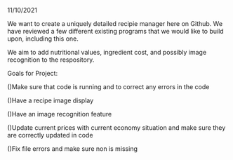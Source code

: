 11/10/2021

We want to create a uniquely detailed recipie manager here on Github. We have reviewed a few different existing programs that we would like to build upon, including this one.

We aim to add nutritional values, ingredient cost, and possibly image recognition to the respository.

Goals for Project:

()Make sure that code is running and to correct any errors in the code

()Have a recipe image display

()Have an image recognition feature

()Update current prices with current economy situation and make sure they are correctly updated in code

()Fix file errors and make sure non is missing
